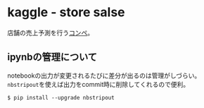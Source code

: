 # kaggle - store salse
店舗の売上予測を行う[コンペ](https://www.kaggle.com/competitions/store-sales-time-series-forecasting/overview)。

## ipynbの管理について
notebookの出力が変更されるたびに差分が出るのは管理がしづらい。`nbstripout`を使えば出力をcommit時に削除してくれるので便利。
```
$ pip install --upgrade nbstripout
```